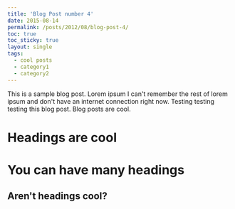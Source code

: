 ```yaml
---
title: 'Blog Post number 4'
date: 2015-08-14
permalink: /posts/2012/08/blog-post-4/
toc: true
toc_sticky: true
layout: single
tags:
  - cool posts
  - category1
  - category2
---
```


This is a sample blog post. Lorem ipsum I can't remember the rest of lorem ipsum and don't have an internet connection right now. Testing testing testing this blog post. Blog posts are cool.

# Headings are cool


# You can have many headings

Aren't headings cool?
------